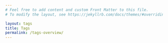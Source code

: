 ```yaml
---
# Feel free to add content and custom Front Matter to this file.
# To modify the layout, see https://jekyllrb.com/docs/themes/#overriding-theme-defaults

layout: tags
title: Tags
permalink: /tags-overview/
---
```

